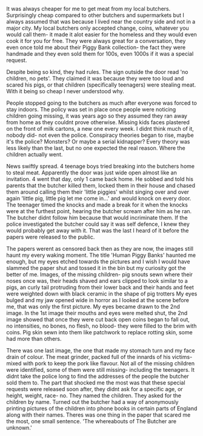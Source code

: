 It was always cheaper for me to get meat from my local butchers. Surprisingly cheap compared to other butchers and supermarkets but I always assumed that was because I lived near the country side and not in a major city. My local butchers only accepted change, coins, whatever you would call them- it made it alot easier for the homeless and they would even cook it for you for free. They were always great for a conversation,  they even once told me about their Piggy Bank collection- the fact they were handmade and they even sold them for 100s, even 1000s if it was a special request. 

Despite being so kind, they had rules. The sign outside the door read 'no children, no pets'. They claimed it was because they were too loud and scared his pigs, or that children (specifically teenagers) were stealing meat. With it being so cheap I never understood why. 

People stopped going to the butchers as much after everyone was forced to stay indoors. The policy was set in place once people were noticing children going missing, it was years ago so they assumed they ran away from home as they couldnt prove otherwise. Missing kids faces plastered on the front of milk cartons, a new one every week. I didnt think much of it, nobody did- not even the police. Conspiracy theories began to rise, maybe it's the police? Monsters? Or maybe a serial kidnapper? Every theory was less likely than the last, but no one expected the real reason. Where the children actually went. 

News swiftly spread. 4 teenage boys tried breaking into the butchers home to steal meat. Apparently the door was just wide open almost like an invitation. 4 went that day, only 1 came back home. He sobbed and told his parents that the butcher killed them, locked them in their house and chased them around calling them their 'little piggies' whilst singing over and over again 'little pig, little pig let me come in...' and would knock on every door. The teenager timed the knocks and made a break for it when the knocks were at the furthest point, hearing the butcher scream after him as he ran. The butcher didnt follow him because that would incriminate them. If the police investigated the butcher could say it was self defence, I knew they would probably get away with it. That was the last I heard of it before the papers were released to the public.

The papers werent as censored back then as they are now, the images still haunt my every waking moment. The title 'Human Piggy Banks' haunted me enough, but my eyes etched towards the pictures and I wish I would have slammed the paper shut and tossed it in the bin but my curiosity got the better of me. Images, of the missing children- pig snouts sewn where their noses once was, their heads shaved and ears clipped to look similar to a pigs, an curly tail protruding from their lower back and their hands and feet were weighted down with black ceramic in the shape of pig trotters  My eyes bulged and my jaw opened wide in horror as I looked at the scene before me, that was only the first picture. My eyes became drawn to the 2nd image. In the 1st image their mouths and eyes were melted shut, the 2nd image showed that once they were cut back open coins began to fall out, no intensities, no bones, no flesh, no blood- they were filled to the brim with coins. Pig skin sewn into them like patchwork to replace rotting skin, some had more than others. 

There was one last image, the one that made my stomach turn and my face drain of colour. The meat grinder, packed full of the innards of his victims- mixed with pork to keep the pork like flavour. Not all of the missing children were identified, some of them were still missing- including the teenagers. It didnt take the police long to find the addresses of the people the butcher sold them to. The part that shocked me the most was that these special requests were released soon after, they didnt ask for a specific age, or height, weight, race- no. They named the children. They asked for the children by name. Turned out the butcher had a way of anonymously printing pictures of the children into phone books in certain parts of England along with their names. Theres was one thing in the paper that scared me the most, one small sentence. 'The whereabouts of The Butcher are unknown.'